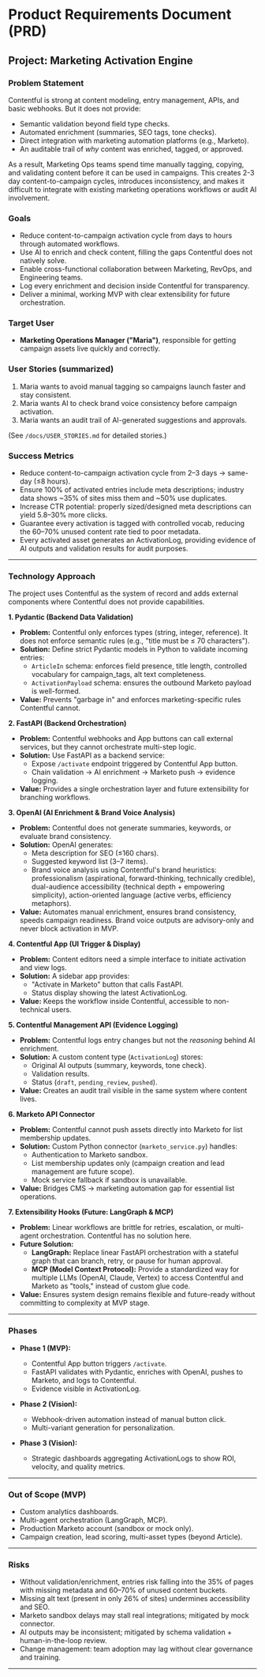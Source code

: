 # Product Requirements Document (PRD)
## Project: Marketing Activation Engine

### Problem Statement
Contentful is strong at content modeling, entry management, APIs, and basic webhooks. But it does not provide:
- Semantic validation beyond field type checks.
- Automated enrichment (summaries, SEO tags, tone checks).
- Direct integration with marketing automation platforms (e.g., Marketo).
- An auditable trail of *why* content was enriched, tagged, or approved.

As a result, Marketing Ops teams spend time manually tagging, copying, and validating content before it can be used in campaigns. This creates 2-3 day content-to-campaign cycles, introduces inconsistency, and makes it difficult to integrate with existing marketing operations workflows or audit AI involvement.

### Goals
- Reduce content-to-campaign activation cycle from days to hours through automated workflows.
- Use AI to enrich and check content, filling the gaps Contentful does not natively solve.
- Enable cross-functional collaboration between Marketing, RevOps, and Engineering teams.
- Log every enrichment and decision inside Contentful for transparency.
- Deliver a minimal, working MVP with clear extensibility for future orchestration.

### Target User
- **Marketing Operations Manager ("Maria")**, responsible for getting campaign assets live quickly and correctly.

### User Stories (summarized)
1. Maria wants to avoid manual tagging so campaigns launch faster and stay consistent.
2. Maria wants AI to check brand voice consistency before campaign activation.
3. Maria wants an audit trail of AI-generated suggestions and approvals.

(See `/docs/USER_STORIES.md` for detailed stories.)

### Success Metrics
- Reduce content-to-campaign activation cycle from 2–3 days → same-day (≤8 hours).
- Ensure 100% of activated entries include meta descriptions; industry data shows ~35% of sites miss them and ~50% use duplicates.
- Increase CTR potential: properly sized/designed meta descriptions can yield 5.8–30% more clicks.
- Guarantee every activation is tagged with controlled vocab, reducing the 60–70% unused content rate tied to poor metadata.
- Every activated asset generates an ActivationLog, providing evidence of AI outputs and validation results for audit purposes.

---

### Technology Approach

The project uses Contentful as the system of record and adds external components where Contentful does not provide capabilities.

**1. Pydantic (Backend Data Validation)**
- **Problem:** Contentful only enforces types (string, integer, reference). It does not enforce semantic rules (e.g., "title must be ≤ 70 characters").
- **Solution:** Define strict Pydantic models in Python to validate incoming entries:
  - `ArticleIn` schema: enforces field presence, title length, controlled vocabulary for campaign_tags, alt text completeness.
  - `ActivationPayload` schema: ensures the outbound Marketo payload is well-formed.
- **Value:** Prevents "garbage in" and enforces marketing-specific rules Contentful cannot.

**2. FastAPI (Backend Orchestration)**
- **Problem:** Contentful webhooks and App buttons can call external services, but they cannot orchestrate multi-step logic.
- **Solution:** Use FastAPI as a backend service:
  - Expose `/activate` endpoint triggered by Contentful App button.
  - Chain validation → AI enrichment → Marketo push → evidence logging.
- **Value:** Provides a single orchestration layer and future extensibility for branching workflows.

**3. OpenAI (AI Enrichment & Brand Voice Analysis)**
- **Problem:** Contentful does not generate summaries, keywords, or evaluate brand consistency.
- **Solution:** OpenAI generates:
  - Meta description for SEO (≤160 chars).
  - Suggested keyword list (3–7 items).
  - Brand voice analysis using Contentful's brand heuristics: professionalism (aspirational, forward-thinking, technically credible), dual-audience accessibility (technical depth + empowering simplicity), action-oriented language (active verbs, efficiency metaphors).
- **Value:** Automates manual enrichment, ensures brand consistency, speeds campaign readiness. Brand voice outputs are advisory-only and never block activation in MVP.

**4. Contentful App (UI Trigger & Display)**
- **Problem:** Content editors need a simple interface to initiate activation and view logs.
- **Solution:** A sidebar app provides:
  - "Activate in Marketo" button that calls FastAPI.
  - Status display showing the latest ActivationLog.
- **Value:** Keeps the workflow inside Contentful, accessible to non-technical users.

**5. Contentful Management API (Evidence Logging)**
- **Problem:** Contentful logs entry changes but not the *reasoning* behind AI enrichment.
- **Solution:** A custom content type (`ActivationLog`) stores:
  - Original AI outputs (summary, keywords, tone check).
  - Validation results.
  - Status (`draft`, `pending_review`, `pushed`).
- **Value:** Creates an audit trail visible in the same system where content lives.

**6. Marketo API Connector**
- **Problem:** Contentful cannot push assets directly into Marketo for list membership updates.
- **Solution:** Custom Python connector (`marketo_service.py`) handles:
  - Authentication to Marketo sandbox.
  - List membership updates only (campaign creation and lead management are future scope).
  - Mock service fallback if sandbox is unavailable.
- **Value:** Bridges CMS → marketing automation gap for essential list operations.

**7. Extensibility Hooks (Future: LangGraph & MCP)**
- **Problem:** Linear workflows are brittle for retries, escalation, or multi-agent orchestration. Contentful has no solution here.
- **Future Solution:**
  - **LangGraph:** Replace linear FastAPI orchestration with a stateful graph that can branch, retry, or pause for human approval.
  - **MCP (Model Context Protocol):** Provide a standardized way for multiple LLMs (OpenAI, Claude, Vertex) to access Contentful and Marketo as "tools," instead of custom glue code.
- **Value:** Ensures system design remains flexible and future-ready without committing to complexity at MVP stage.

---

### Phases
- **Phase 1 (MVP):**
  - Contentful App button triggers `/activate`.
  - FastAPI validates with Pydantic, enriches with OpenAI, pushes to Marketo, and logs to Contentful.
  - Evidence visible in ActivationLog.

- **Phase 2 (Vision):**
  - Webhook-driven automation instead of manual button click.
  - Multi-variant generation for personalization.

- **Phase 3 (Vision):**
  - Strategic dashboards aggregating ActivationLogs to show ROI, velocity, and quality metrics.

---

### Out of Scope (MVP)
- Custom analytics dashboards.
- Multi-agent orchestration (LangGraph, MCP).
- Production Marketo account (sandbox or mock only).
- Campaign creation, lead scoring, multi-asset types (beyond Article).

---

### Risks
- Without validation/enrichment, entries risk falling into the 35% of pages with missing metadata and 60–70% of unused content buckets.
- Missing alt text (present in only 26% of sites) undermines accessibility and SEO.
- Marketo sandbox delays may stall real integrations; mitigated by mock connector.
- AI outputs may be inconsistent; mitigated by schema validation + human-in-the-loop review.
- Change management: team adoption may lag without clear governance and training.

---

